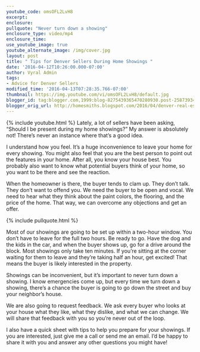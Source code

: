 ```yaml
---
youtube_code: omsOFL2LvH8
excerpt:
enclosure:
pullquote: "Never turn down a showing"
enclosure_type: video/mp4
enclosure_time:
use_youtube_image: true
youtube_alternate_image: /img/cover.jpg
layout: post
title: " Tips for Denver Sellers During Home Showings "
date: '2016-04-12T10:26:00.000-07:00'
author: Vyral Admin
tags:
- Advice for Denver Sellers
modified_time: '2016-04-13T07:28:35.766-07:00'
thumbnail: https://img.youtube.com/vi/omsOFL2LvH8/default.jpg
blogger_id: tag:blogger.com,1999:blog-8275439365470280930.post-2587393435058761545
blogger_orig_url: http://homesmiths.blogspot.com/2016/04/denver-real-estate-agent-how-to-handle.html
---
```

{% include youtube.html %}
Lately, a lot of sellers have been asking, “Should I be present during my home showings?” My answer is absolutely not! There’s never an instance where that’s a good idea.

I understand how you feel. It’s a huge inconvenience to leave your home for every showing. You might also feel that you are the best person to point out the features in your home. After all, you know your house best. You probably also want to know what potential buyers think of your home, so you want to be there and see the reaction.

When the homeowner is there, the buyer tends to clam up. They don’t talk. They don’t want to offend you. We need the buyer to be open and vocal. We need to hear what they think about the paint colors, the flooring, and the price of the home. That way, we can overcome any objections and get an offer.

{% include pullquote.html %}

Most of our showings are going to be set up within a two-hour window. You don’t have to leave for the full two hours. Be ready to go. Have the dog and the kids in the car, and when the buyer shows up, go for a drive around the block. Most showings only take ten minutes. If you’re sitting at the corner waiting for them to leave and they’re taking half an hour, get excited! That means the buyer is likely interested in the property.

Showings can be inconvenient, but it’s important to never turn down a showing. I know emergencies come up, but every time we turn down a showing, there’s a chance the buyer is going to go down the street and buy your neighbor’s house.

We are also going to request feedback. We ask every buyer who looks at your house what they like, what they dislike, and what we can change. We will share that feedback with you so you’re never out of the loop.

I also have a quick sheet with tips to help you prepare for your showings. If you are interested, just give me a call or send me an email. I’d be happy to share it with you and answer any other questions you might have!

